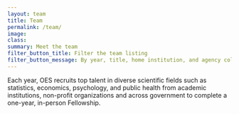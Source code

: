 ```yaml
---
layout: team
title: Team
permalink: /team/
image:
class:
summary: Meet the team
filter_button_title: Filter the team listing
filter_button_message: By year, title, home institution, and agency collaborator
---
```


Each year, OES recruits top talent in diverse scientific fields such as statistics, economics, psychology, and public health from academic institutions, non-profit organizations and across government to complete a one-year, in-person Fellowship. 
